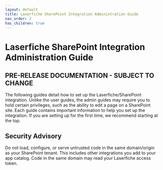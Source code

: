 ```yaml
---
layout: default
title: Laserfiche SharePoint Integration Administration Guide
nav_order: 2
has_children: true
---
```


# Laserfiche SharePoint Integration Administration Guide

## PRE-RELEASE DOCUMENTATION - SUBJECT TO CHANGE

The following guides detail how to set up the Laserfiche/SharePoint integration. Unlike the user guides, the admin guides
may require you to hold certain privileges, such as the ability to edit a page on a SharePoint site. Each guide contains important
information to help you set up the integration. If you are setting up for the first time, we recommend starting at the top.

## Security Advisory

Do not load, configure, or serve untrusted code in the same domain/origin as your SharePoint tenant. This includes other integrations you add to your app catalog. Code in the same domain may read your Laserfiche access token.

